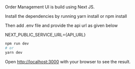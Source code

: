 Order Management UI is build using Next JS.

Install the dependencies by running yarn install or npm install

Then add .env file and provide the api url as given below

NEXT_PUBLIC_SERVICE_URL={API_URL}

```bash
npm run dev
# or
yarn dev
```

Open [http://localhost:3000](http://localhost:3000) with your browser to see the result.
